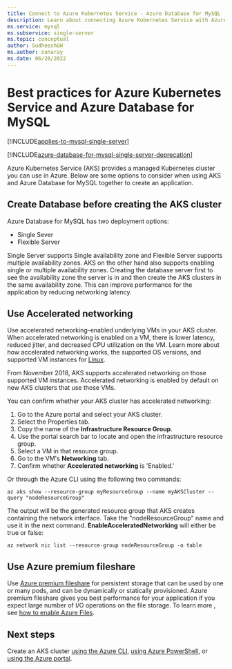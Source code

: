```yaml
---
title: Connect to Azure Kubernetes Service - Azure Database for MySQL
description: Learn about connecting Azure Kubernetes Service with Azure Database for MySQL
ms.service: mysql
ms.subservice: single-server
ms.topic: conceptual
author: SudheeshGH
ms.author: sunaray
ms.date: 06/20/2022
---
```


# Best practices for Azure Kubernetes Service and Azure Database for MySQL

[!INCLUDE[applies-to-mysql-single-server](../includes/applies-to-mysql-single-server.md)]

[!INCLUDE[azure-database-for-mysql-single-server-deprecation](../includes/azure-database-for-mysql-single-server-deprecation.md)]

Azure Kubernetes Service (AKS) provides a managed Kubernetes cluster you can use in Azure. Below are some options to consider when using AKS and Azure Database for MySQL together to create an application.

## Create Database before creating the AKS cluster

Azure Database for MySQL has two deployment options:

- Single Sever
- Flexible Server

Single Server supports  Single availability zone and Flexible Server supports multiple availability zones. AKS on the other hand also supports enabling single or multiple availability zones.  Creating the database server first to see the availability zone the server is in and then create the AKS clusters in the same availability zone. This can improve performance for the application by reducing networking latency.

## Use Accelerated networking

Use accelerated networking-enabled underlying VMs in your AKS cluster. When accelerated networking is enabled on a VM, there is lower latency, reduced jitter, and decreased CPU utilization on the VM. Learn more about how accelerated networking works, the supported OS versions, and supported VM instances for [Linux](../../virtual-network/create-vm-accelerated-networking-cli.md).

From November 2018, AKS supports accelerated networking on those supported VM instances. Accelerated networking is enabled by default on new AKS clusters that use those VMs.

You can confirm whether your AKS cluster has accelerated networking:

1. Go to the Azure portal and select your AKS cluster.
2. Select the Properties tab.
3. Copy the name of the **Infrastructure Resource Group**.
4. Use the portal search bar to locate and open the infrastructure resource group.
5. Select a VM in that resource group.
6. Go to the VM's **Networking** tab.
7. Confirm whether **Accelerated networking** is 'Enabled.'

Or through the Azure CLI using the following two commands:

```azurecli
az aks show --resource-group myResourceGroup --name myAKSCluster --query "nodeResourceGroup"
```

The output will be the generated resource group that AKS creates containing the network interface. Take the "nodeResourceGroup" name and use it in the next command. **EnableAcceleratedNetworking** will either be true or false:

```azurecli
az network nic list --resource-group nodeResourceGroup -o table
```

## Use Azure premium fileshare

 Use [Azure premium fileshare](../../storage/files/storage-how-to-create-file-share.md?tabs=azure-portal) for persistent storage that can be used by one or many pods, and can be dynamically or statically provisioned. Azure premium fileshare gives you best performance for your application if you expect large number of I/O operations on the file storage. To learn more , see [how to enable Azure Files](../../aks/azure-files-dynamic-pv.md).

## Next steps

Create an AKS cluster [using the Azure CLI](../../aks/learn/quick-kubernetes-deploy-cli.md), [using Azure PowerShell](../../aks/learn/quick-kubernetes-deploy-powershell.md), or [using the Azure portal](../../aks/learn/quick-kubernetes-deploy-portal.md).
